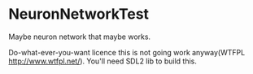 # NeuronNetworkTest

Maybe neuron network that maybe works.

Do-what-ever-you-want licence this is not going work anyway(WTFPL http://www.wtfpl.net/).
You'll need SDL2 lib to build this.
